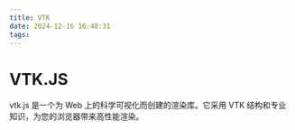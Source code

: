 ```yaml
---
title: VTK
date: 2024-12-16 16:48:31
tags:
---
```


# VTK.JS

vtk.js 是一个为 Web 上的科学可视化而创建的渲染库。它采用 VTK 结构和专业知识，为您的浏览器带来高性能渲染。
